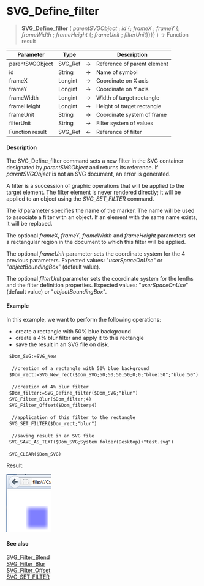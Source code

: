 # SVG_Define_filter

>**SVG_Define_filter** ( *parentSVGObject* ; *id* {; *frameX* ; *frameY* {; *frameWidth* ; *frameHeight* {; *frameUnit* ; *filterUnit*}}}} ) -> Function result

| Parameter | Type |  | Description |
| --- | --- | --- | --- |
| parentSVGObject | SVG_Ref | &#8594; | Reference of parent element |
| id | String | &#8594; | Name of symbol |
| frameX | Longint | &#8594; | Coordinate on X axis |
| frameY | Longint | &#8594; | Coordinate on Y axis |
| frameWidth | Longint | &#8594; | Width of target rectangle |
| frameHeight | Longint | &#8594; | Height of target rectangle |
| frameUnit | String | &#8594; | Coordinate system of frame |
| filterUnit | String | &#8594; | Filter system of values |
| Function result | SVG_Ref | &#8592; | Reference of filter |



#### Description 

The SVG\_Define\_filter command sets a new filter in the SVG container designated by *parentSVGObject* and returns its reference. If *parentSVGObject* is not an SVG document, an error is generated.

A filter is a succession of graphic operations that will be applied to the target element. The filter element is never rendered directly; it will be applied to an object using the *SVG\_SET\_FILTER* command.

The *id* parameter specifies the name of the marker. The name will be used to associate a filter with an object. If an element with the same name exists, it will be replaced.

The optional *frameX*, *frameY*, *frameWidth* and *frameHeight* parameters set a rectangular region in the document to which this filter will be applied.

The optional *frameUnit* parameter sets the coordinate system for the 4 previous parameters. Expected values: "*userSpaceOnUse*" or "*objectBoundingBox*" (default value).

The optional *filterUnit* parameter sets the coordinate system for the lenths and the filter definition properties. Expected values: "*userSpaceOnUse*" (default value) or "*objectBoundingBox*".

#### Example 

In this example, we want to perform the following operations: 

* create a rectangle with 50% blue background
* create a 4% blur filter and apply it to this rectangle
* save the result in an SVG file on disk.

```4d
 $Dom_SVG:=SVG_New
 
  //creation of a rectangle with 50% blue background
 $Dom_rect:=SVG_New_rect($Dom_SVG;50;50;50;50;0;0;"blue:50";"blue:50")
 
  //creation of 4% blur filter
 $Dom_filter:=SVG_Define_filter($Dom_SVG;"blur")
 SVG_Filter_Blur($Dom_filter;4)
 SVG_Filter_Offset($Dom_filter;4)
 
  //application of this filter to the rectangle
 SVG_SET_FILTER($Dom_rect;"blur")
 
  //saving result in an SVG file
 SVG_SAVE_AS_TEXT($Dom_SVG;System folder(Desktop)+"test.svg")
 
 SVG_CLEAR($Dom_SVG)
```

Result:

![](../images/pict1044185.fr.png)

#### See also 

[SVG\_Filter\_Blend](SVG%5FFilter%5FBlend.md)  
[SVG\_Filter\_Blur](SVG%5FFilter%5FBlur.md)  
[SVG\_Filter\_Offset](SVG%5FFilter%5FOffset.md)  
[SVG\_SET\_FILTER](SVG%5FSET%5FFILTER.md)  